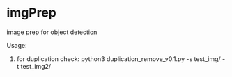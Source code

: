 # imgPrep
image prep for object detection


Usage:
1. for duplication check:
  python3 duplication_remove_v0.1.py -s test_img/ -t test_img2/
